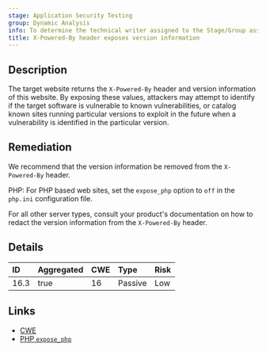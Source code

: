 ```yaml
---
stage: Application Security Testing
group: Dynamic Analysis
info: To determine the technical writer assigned to the Stage/Group associated with this page, see https://handbook.gitlab.com/handbook/product/ux/technical-writing/#assignments
title: X-Powered-By header exposes version information
---
```


## Description

The target website returns the `X-Powered-By` header and version information of this website. By
exposing these values, attackers may attempt to identify if the target software is vulnerable to known
vulnerabilities, or catalog known sites running particular versions to exploit in the future when a
vulnerability is identified in the particular version.

## Remediation

We recommend that the version information be removed from the `X-Powered-By` header.

PHP:
For PHP based web sites, set the `expose_php` option to `off` in the `php.ini` configuration file.

For all other server types, consult your product's documentation on how to redact the version
information from the `X-Powered-By` header.

## Details

| ID | Aggregated | CWE | Type | Risk |
|:---|:-----------|:----|:-----|:-----|
| 16.3 | true | 16 | Passive | Low |

## Links

- [CWE](https://cwe.mitre.org/data/definitions/16.html)
- [PHP `expose_php`](https://www.php.net/manual/en/ini.core.php#ini.expose-php)
